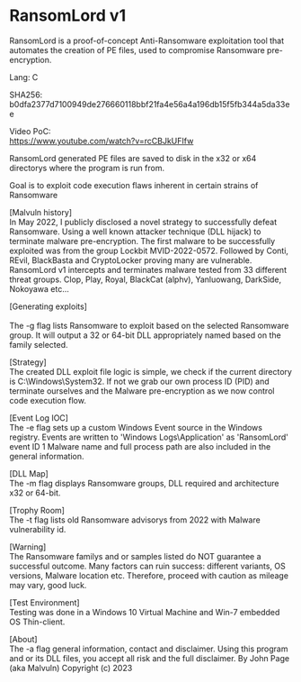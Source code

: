 # RansomLord v1
RansomLord is a proof-of-concept Anti-Ransomware exploitation tool that automates the creation of PE files, used to compromise Ransomware pre-encryption. <br>


Lang: C

SHA256: b0dfa2377d7100949de276660118bbf21fa4e56a4a196db15f5fb344a5da33ee

Video PoC: <br >
https://www.youtube.com/watch?v=rcCBJkUFIfw

RansomLord generated PE files are saved to disk in the x32 or x64 directorys where the program is run from. <br>


Goal is to exploit code execution flaws inherent in certain strains of Ransomware

[Malvuln history] <br>
 In May 2022, I publicly disclosed a novel strategy to successfully defeat Ransomware.
 Using a well known attacker technique (DLL hijack) to terminate malware pre-encryption.
 The first malware to be successfully exploited was from the group Lockbit MVID-2022-0572.
 Followed by Conti, REvil, BlackBasta and CryptoLocker proving many are vulnerable.
 RansomLord v1 intercepts and terminates malware tested from 33 different threat groups.
 Clop, Play, Royal, BlackCat (alphv), Yanluowang, DarkSide, Nokoyawa etc...

[Generating exploits] <br>  
 The -g flag lists Ransomware to exploit based on the selected Ransomware group.
 It will output a 32 or 64-bit DLL appropriately named based on the family selected.

[Strategy]  <br> 
 The created DLL exploit file logic is simple, we check if the current directory
 is C:\Windows\System32. If not we grab our own process ID (PID) and terminate
 ourselves and the Malware pre-encryption as we now control code execution flow.

[Event Log IOC] <br> 
 The -e flag sets up a custom Windows Event source in the Windows registry.
 Events are written to 'Windows Logs\Application' as 'RansomLord' event ID 1
 Malware name and full process path are also included in the general information.

[DLL Map] <br>
 The -m flag displays Ransomware groups, DLL required and architecture x32 or 64-bit.

[Trophy Room] <br>
 The -t flag lists old Ransomware advisorys from 2022 with Malware vulnerability id.

[Warning] <br>
 The Ransomware familys and or samples listed do NOT guarantee a successful outcome.
 Many factors can ruin success: different variants, OS versions, Malware location etc.
 Therefore, proceed with caution as mileage may vary, good luck.

[Test Environment] <br>
 Testing was done in a Windows 10 Virtual Machine and Win-7 embedded OS Thin-client.

[About] <br>
 The -a flag general information, contact and disclaimer.
 Using this program and or its DLL files, you accept all risk and the full disclaimer.
 By John Page (aka Malvuln) Copyright (c) 2023

